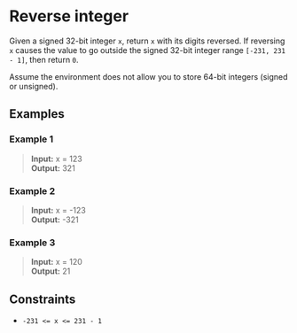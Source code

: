 # Reverse integer

Given a signed 32-bit integer `x`, return `x` with its digits reversed. If reversing `x` causes the value to go outside the signed 32-bit integer range `[-231, 231 - 1]`, then return `0`.

Assume the environment does not allow you to store 64-bit integers (signed or unsigned).

## Examples
### Example 1
> **Input:** x = 123  
> **Output:** 321

### Example 2
> **Input:** x = -123  
> **Output:** -321

### Example 3
> **Input:** x = 120  
> **Output:** 21

## Constraints
- `-231 <= x <= 231 - 1`